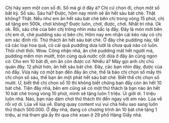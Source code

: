Chị hãy xem một con số đi. Số má gì ở đây á? Chị cứ chọn đi, chọn một số bất kỳ. Số sáu. Sáu hả? Được, hôm nay mình sẽ ăn hết sáu bát chè. Thật không? Thật. Nếu như em ăn hết sáu bát chè bên chị trong vòng 15 phút, chị sẽ tặng em 500k, chơi không? Được luôn, chơi, được, chơi. Nhất trí nhá. Ok ok. Rồi, sáu chè của bên chị trông nhìn màu sắc lạ đấy. Đây là món mới bên chị em ơi, chè pudding sáu vị bên chị. Hôm nay em nhận cái kèo này có chị em xác định rồi. Thử thách ăn hết sáu bát chè. Ở đây chè pudding này, tất cả các loại hoa quả, có cái quả pudding dưa lưới là chưa quả nào có luôn. Thôi chơi thôi. Wow. Công nhận nhá, ăn chè pudding mát hết người mà, pudding mềm mịn mướt, trộn cùng quả nước cốt dừa ở đây ăn cũng ngon cơ. Cho em 10 bát đi, em ăn còn được cơ. Nhiều á? Mày gọi anh chị chủ quán đây. 12 phút hơn, ăn hết sáu bát chè. Đây, các bạn nhìn đây, được của nó đấy. Vừa nãy có một bạn đến đây ăn chè, thế là bảo chị chọn số mấy thì chị chọn số sáu, thế bạn ăn một phát hết sáu bát chè. Biết thế chị chọn số mười. Ư, biết thế chị chọn số 10 thì không biết chừng bạn đấy còn ăn hết 10 bát chè. Tiện đây nhá, bên em cũng sẽ có một thử thách là bạn nào ăn hết 10 bát chè trong vòng 10 phút, mình sẽ tặng luôn 1 triệu. Úi giời ơi. 1 triệu luôn nhá. Nào, bạn nào dám chơi thử thách thì đến ngay với em nào. Lúa về rồi vợ ơi. Lúa về lúa về. Đang quay content vui vui chả hiểu sao sang luôn thử thách 500.000. Ở đây nhá, đang có chương trình ăn 10 bát chè tặng 1 triệu, ai mà tham gia ấy thì qua chè xoan ở 29 phố Hàng Giấy nhá.